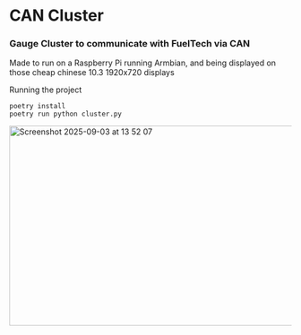 # CAN Cluster
### Gauge Cluster to communicate with FuelTech via CAN

Made to run on a Raspberry Pi running Armbian, and being displayed on those cheap chinese 10.3 1920x720 displays

Running the project

```
poetry install
poetry run python cluster.py
```

<img width="956" height="357" alt="Screenshot 2025-09-03 at 13 52 07" src="https://github.com/user-attachments/assets/12ae0d82-3a5f-421d-b1bd-91bb32b56ce8" />
